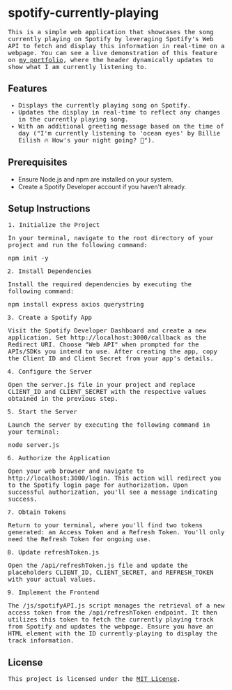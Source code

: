 # spotify-currently-playing

<samp>

This is a simple web application that showcases the song currently playing on Spotify by leveraging Spotify's Web API to fetch and display this information in real-time on a webpage. You can see a live demonstration of this feature on <a href="https://thesegunonakoya.vercel.app" target="_blank">my portfolio</a>, where the header dynamically updates to show what I am currently listening to.

</samp>

## Features

<samp>

- Displays the currently playing song on Spotify.
- Updates the display in real-time to reflect any changes in the currently playing song.
- With an additional greeting message based on the time of day ("I'm currently listening to 'ocean eyes' by Billie Eilish 🔥  How's your night going? 🌇").

</samp>

## Prerequisites

- Ensure Node.js and npm are installed on your system.
- Create a Spotify Developer account if you haven't already.

## Setup Instructions

<samp>
1. Initialize the Project

In your terminal, navigate to the root directory of your project and run the following command:

npm init -y

2. Install Dependencies

Install the required dependencies by executing the following command:

npm install express axios querystring

3. Create a Spotify App

Visit the Spotify Developer Dashboard and create a new application.
Set http://localhost:3000/callback as the Redirect URI.
Choose "Web API" when prompted for the APIs/SDKs you intend to use.
After creating the app, copy the Client ID and Client Secret from your app's details.

4. Configure the Server

Open the server.js file in your project and replace CLIENT_ID and CLIENT_SECRET with the respective values obtained in the previous step.

5. Start the Server

Launch the server by executing the following command in your terminal:

node server.js

6. Authorize the Application

Open your web browser and navigate to http://localhost:3000/login. This action will redirect you to the Spotify login page for authorization. Upon successful authorization, you'll see a message indicating success.

7. Obtain Tokens

Return to your terminal, where you'll find two tokens generated: an Access Token and a Refresh Token. You'll only need the Refresh Token for ongoing use.

8. Update refreshToken.js

Open the /api/refreshToken.js file and update the placeholders CLIENT_ID, CLIENT_SECRET, and REFRESH_TOKEN with your actual values.

9. Implement the Frontend

The /js/spotifyAPI.js script manages the retrieval of a new access token from the /api/refreshToken endpoint. It then utilizes this token to fetch the currently playing track from Spotify and updates the webpage. Ensure you have an HTML element with the ID currently-playing to display the track information.

</samp>


## License

<samp>

This project is licensed under the [MIT License](LICENSE).

</samp>